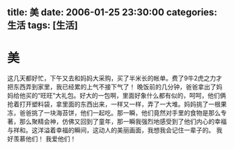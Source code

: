 title: 美
date: 2006-01-25 23:30:00
categories:  生活
tags: [生活]
---

# 美
这几天都好忙，下午又去和妈妈大采购，买了半米长的帐单。费了9牛2虎之力才把东西弄到家里，我已经累的上气不接下气了！
晚饭前的几分钟，爸爸拿出了妈妈给他买的“旺旺”大礼包。好大的一包啊，里面好象什么都有似的，呵呵，他们俩抢着打开塑料袋，拿里面的东西出来，一样又一样，弄了一大堆。妈妈挑了一根果冻，爸爸挑了一块海苔饼，他们一起吃。那一瞬，他们竟然对手里的食物是那么专著，那么聚精会神，仿佛又回到了童年，那一瞬我强烈地感受到了他们内心的幸福与祥和。这洋溢着幸福的瞬间，这动人的美丽画面，我想我会记住一辈子的。
我好羡慕他们！
我爱他们！